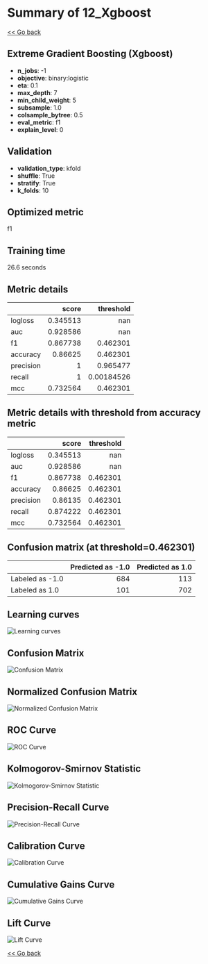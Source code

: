 # Summary of 12_Xgboost

[<< Go back](../README.md)


## Extreme Gradient Boosting (Xgboost)
- **n_jobs**: -1
- **objective**: binary:logistic
- **eta**: 0.1
- **max_depth**: 7
- **min_child_weight**: 5
- **subsample**: 1.0
- **colsample_bytree**: 0.5
- **eval_metric**: f1
- **explain_level**: 0

## Validation
 - **validation_type**: kfold
 - **shuffle**: True
 - **stratify**: True
 - **k_folds**: 10

## Optimized metric
f1

## Training time

26.6 seconds

## Metric details
|           |    score |    threshold |
|:----------|---------:|-------------:|
| logloss   | 0.345513 | nan          |
| auc       | 0.928586 | nan          |
| f1        | 0.867738 |   0.462301   |
| accuracy  | 0.86625  |   0.462301   |
| precision | 1        |   0.965477   |
| recall    | 1        |   0.00184526 |
| mcc       | 0.732564 |   0.462301   |


## Metric details with threshold from accuracy metric
|           |    score |   threshold |
|:----------|---------:|------------:|
| logloss   | 0.345513 |  nan        |
| auc       | 0.928586 |  nan        |
| f1        | 0.867738 |    0.462301 |
| accuracy  | 0.86625  |    0.462301 |
| precision | 0.86135  |    0.462301 |
| recall    | 0.874222 |    0.462301 |
| mcc       | 0.732564 |    0.462301 |


## Confusion matrix (at threshold=0.462301)
|                 |   Predicted as -1.0 |   Predicted as 1.0 |
|:----------------|--------------------:|-------------------:|
| Labeled as -1.0 |                 684 |                113 |
| Labeled as 1.0  |                 101 |                702 |

## Learning curves
![Learning curves](learning_curves.png)
## Confusion Matrix

![Confusion Matrix](confusion_matrix.png)


## Normalized Confusion Matrix

![Normalized Confusion Matrix](confusion_matrix_normalized.png)


## ROC Curve

![ROC Curve](roc_curve.png)


## Kolmogorov-Smirnov Statistic

![Kolmogorov-Smirnov Statistic](ks_statistic.png)


## Precision-Recall Curve

![Precision-Recall Curve](precision_recall_curve.png)


## Calibration Curve

![Calibration Curve](calibration_curve_curve.png)


## Cumulative Gains Curve

![Cumulative Gains Curve](cumulative_gains_curve.png)


## Lift Curve

![Lift Curve](lift_curve.png)



[<< Go back](../README.md)
